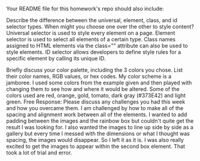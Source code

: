 Your README file for this homework's repo should also include:

Describe the difference between the universal, element, class, and id selector types. When might you choose one over the other to style content?
Universal selector is used to style every element on a page.
Element selector is used to select all elements of a certain type.
Class names assigned to HTML elements via the class="" attribute can also be used to style elements.
ID selector allows developers to define style rules for a specific element by calling its unique ID.

Briefly discuss your color palette, including the 3 colors you chose. List their color names, RGB values, or hex codes.
My color scheme is a jamboree. I used some colors from the example given and then played with changing them to see how and where it would be altered. Some of the colors used are red, orange, gold, tomato, dark gray (#373E42) and light green.
Free Response: Please discuss any challenges you had this week and how you overcame them.
I am challenged by how to make all of the spacing and alignment work between all of the elements. I wanted to add padding between the images and the rainbow box but couldn't quite get the result I was looking for. I also wanted the images to line up side by side as a gallery but every time I messed with the dimensions or what I thought was spacing, the images would disappear. So I left it as it is. I was also really excited to get the images to appear within the second box element. That took a lot of trial and error.

